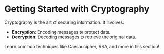 # Getting Started with Cryptography

Cryptography is the art of securing information. It involves:
- **Encryption**: Encoding messages to protect data.
- **Decryption**: Decoding messages to retrieve the original data.

Learn common techniques like Caesar cipher, RSA, and more in this section!
